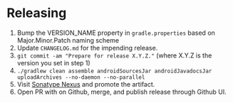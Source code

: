 Releasing
========

 1. Bump the VERSION_NAME property in `gradle.properties` based on Major.Minor.Patch naming scheme
 2. Update `CHANGELOG.md` for the impending release.
 3. `git commit -am "Prepare for release X.Y.Z."` (where X.Y.Z is the version you set in step 1)
 4. `./gradlew clean assemble androidSourcesJar androidJavadocsJar uploadArchives --no-daemon --no-parallel`
 5. Visit [Sonatype Nexus](https://oss.sonatype.org/) and promote the artifact.
 6. Open PR with on Github, merge, and publish release through Github UI.
